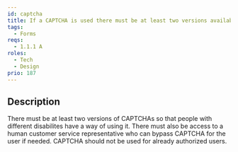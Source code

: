 ```yaml
---
id: captcha
title: If a CAPTCHA is used there must be at least two versions available
tags:
  - Forms
reqs:
  - 1.1.1 A
roles:
  - Tech
  - Design
prio: 187
---
```


## Description

There must be at least two versions of CAPTCHAs so that people with different disabilites have a way of using it. There must also be access to a human customer service representative who can bypass CAPTCHA for the user if needed. CAPTCHA should not be used for already authorized users.
